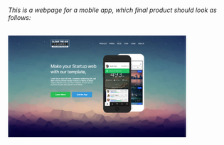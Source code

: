 ###### This is a webpage for a mobile app, which final product should look as follows:

<img width="400px" src="./images/final-homepage.png" />

